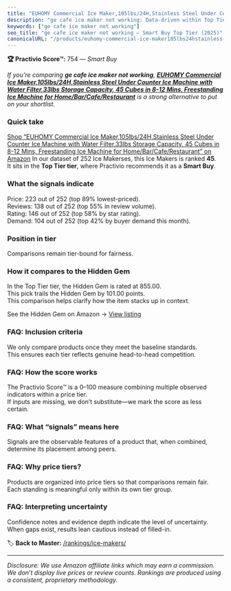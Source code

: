 ```yaml
---
title: "EUHOMY Commercial Ice Maker,105lbs/24H,Stainless Steel Under Counter Ice Machine with Water Filter,33lbs Storage Capacity, 45 Cubes in 8-12 Mins, Freestanding Ice Machine for Home/Bar/Cafe/Restaurant"
description: "ge cafe ice maker not working: Data-driven within Top Tier ranking using the Practivio Score™. Positioned by quality, value, demand, findability, momentum."
keywords: ["ge cafe ice maker not working"]
seo_title: "ge cafe ice maker not working — Smart Buy Top Tier (2025)"
canonicalURL: "/products/euhomy-commercial-ice-maker105lbs24hstainless-steel-under-counter-ice-machine-with-water-filter33lbs-storage-capacity-45-cubes-in-8-12-mins-freestanding-ice-machine-for-homebarcaferestaurant-B0DFHG195R/"
---
```


**🏆 Practivio Score™:** 754 — _Smart Buy_


*If you're comparing **ge cafe ice maker not working**, **[EUHOMY Commercial Ice Maker,105lbs/24H,Stainless Steel Under Counter Ice Machine with Water Filter,33lbs Storage Capacity, 45 Cubes in 8-12 Mins, Freestanding Ice Machine for Home/Bar/Cafe/Restaurant](https://www.amazon.com/dp/B0DFHG195R?tag=practivio-20)** is a strong alternative to put on your shortlist.*
### Quick take
[Shop “EUHOMY Commercial Ice Maker,105lbs/24H,Stainless Steel Under Counter Ice Machine with Water Filter,33lbs Storage Capacity, 45 Cubes in 8-12 Mins, Freestanding Ice Machine for Home/Bar/Cafe/Restaurant” on Amazon](https://www.amazon.com/dp/B0DFHG195R?tag=practivio-20)
In our dataset of 252 Ice Makerses, this Ice Makers is ranked **45**.  
It sits in the **Top Tier tier**, where Practivio recommends it as a **Smart Buy**.

### What the signals indicate
Price: 223 out of 252 (top 89% lowest-priced).  
Reviews: 138 out of 252 (top 55% in review volume).  
Rating: 146 out of 252 (top 58% by star rating).  
Demand: 104 out of 252 (top 42% by buyer demand this month).

### Position in tier
Comparisons remain tier-bound for fairness.

### How it compares to the Hidden Gem
In the Top Tier tier, the Hidden Gem is rated at 855.00.  
This pick trails the Hidden Gem by 101.00 points.  
This comparison helps clarify how the item stacks up in context.  

See the Hidden Gem on Amazon → [View listing](https://www.amazon.com/dp/B0964BF4N7?tag=practivio-20)

### FAQ: Inclusion criteria
We only compare products once they meet the baseline standards.  
This ensures each tier reflects genuine head-to-head competition.

### FAQ: How the score works
The Practivio Score™ is a 0–100 measure combining multiple observed indicators within a price tier.  
If inputs are missing, we don’t substitute—we mark the score as less certain.

### FAQ: What “signals” means here
Signals are the observable features of a product that, when combined, determine its placement among peers.

### FAQ: Why price tiers?
Products are organized into price tiers so that comparisons remain fair.  
Each standing is meaningful only within its own tier group.

### FAQ: Interpreting uncertainty
Confidence notes and evidence depth indicate the level of uncertainty.  
When gaps exist, results lean cautious instead of filled-in.


🏷️ **Back to Master:** [/rankings/ice-makers/](/rankings/ice-makers/)

---
_Disclosure: We use Amazon affiliate links which may earn a commission. We don’t display live prices or review counts. Rankings are produced using a consistent, proprietary methodology._

